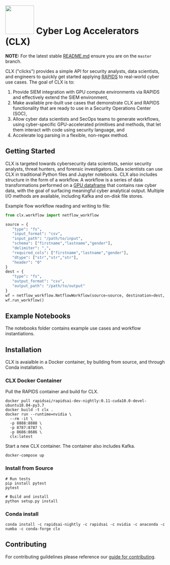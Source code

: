 # <div align="left"><img src="https://rapids.ai/assets/images/rapids_logo.png" width="90px"/>&nbsp;Cyber Log Accelerators (CLX)</div>

**NOTE:** For the latest stable [README.md](https://github.com/rapidsai/clx/blob/master/README.md) ensure you are on the `master` branch.

CLX ("clicks") provides a simple API for security analysts, data scientists, and engineers to quickly get started applying [RAPIDS](https://rapids.ai/) to real-world cyber use cases. The goal of CLX is to:

1. Provide SIEM integration with GPU compute environments via RAPIDS and effectively extend the SIEM environment,
1. Make available pre-built use cases that demonstrate CLX and RAPIDS functionality that are ready to use in a Security Operations Center (SOC), 
1. Allow cyber data scientists and SecOps teams to generate workflows, using cyber-specific GPU-accelerated primitives and methods, that let them interact with code using security language, and
1. Accelerate log parsing in a flexible, non-regex method.


## Getting Started

CLX is targeted towards cybersecurity data scientists, senior security analysts, threat hunters, and forensic investigators. Data scientists can use CLX in traditional Python files and Jupyter notebooks. CLX also includes structure in the form of a workflow. A workflow is a series of data transformations performed on a [GPU dataframe](https://github.com/rapidsai/cudf) that contains raw cyber data, with the goal of surfacing meaningful cyber analytical output. Multiple I/O methods are available, including Kafka and on-disk file stores.

Example flow workflow reading and writing to file:

```python
from clx.workflow import netflow_workflow

source = {
   "type": "fs",
   "input_format": "csv",
   "input_path": "/path/to/input",
   "schema": ["firstname","lastname","gender"],
   "delimiter": ",",
   "required_cols": ["firstname","lastname","gender"],
   "dtype": ["str","str","str"],
   "header": "0"
}
dest = {
   "type": "fs",
   "output_format": "csv",
   "output_path": "/path/to/output"
}
wf = netflow_workflow.NetflowWorkflow(source=source, destination=dest, name="my-netflow-workflow")
wf.run_workflow()
```

## Example Notebooks
The notebooks folder contains example use cases and workflow instantiations.

## Installation
CLX is avaialble in a Docker container, by building from source, and through Conda installation.

### CLX Docker Container

Pull the RAPIDS container and build for CLX.

```aidl
docker pull rapidsai/rapidsai-dev-nightly:0.11-cuda10.0-devel-ubuntu18.04-py3.7
docker build -t clx .
docker run --runtime=nvidia \
  --rm -it \
  -p 8888:8888 \
  -p 8787:8787 \
  -p 8686:8686 \
  clx:latest
```

Start a new CLX container. The container also includes Kafka.

```aidl
docker-compose up
```

### Install from Source

```aidl
# Run tests
pip install pytest
pytest

# Build and install
python setup.py install
```
### Conda install

```
conda install -c rapidsai-nightly -c rapidsai -c nvidia -c anaconda -c numba -c conda-forge clx
```

## Contributing

For contributing guildelines please reference our [guide for contributing](https://github.com/rapidsai/clx/blob/master/CONTRIBUTING.md).
